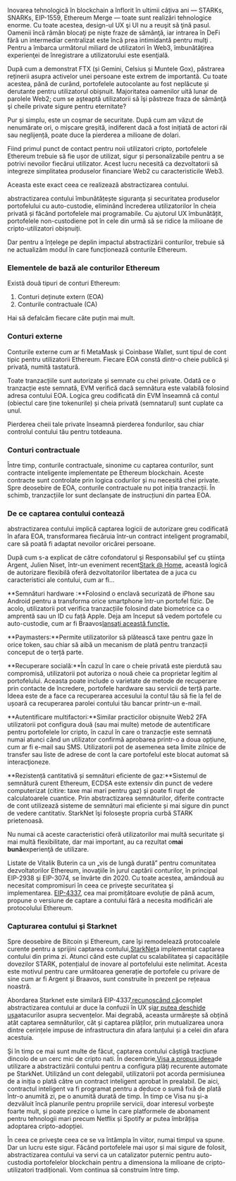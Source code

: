 Inovarea tehnologică în blockchain a înflorit în ultimii câțiva ani — STARKs, SNARKs, EIP-1559, Ethereum Merge — toate sunt realizări tehnologice enorme. Cu toate acestea, design-ul UX şi UI nu a reuşit să ţină pasul. Oamenii încă rămân blocaţi pe nişte fraze de sămânţă, iar intrarea în DeFi fără un intermediar centralizat este încă prea intimidantă pentru mulţi . Pentru a îmbarca următorul miliard de utilizatori în Web3, îmbunătăţirea experienţei de înregistrare a utilizatorului este esenţială.

După cum a demonstrat FTX (și Gemini, Celsius și Muntele Gox), păstrarea reținerii asupra activelor unei persoane este extrem de importantă. Cu toate acestea, până de curând, portofelele autocolante au fost neplăcute și derutante pentru utilizatorul obișnuit. Majoritatea oamenilor uită lunar de parolele Web2; cum se aşteaptă utilizatorii să îşi păstreze fraza de sămânţă şi cheile private sigure pentru eternitate?

Pur şi simplu, este un coşmar de securitate. După cum am văzut de nenumărate ori, o mișcare greșită, indiferent dacă a fost inițiată de actori răi sau neglijență, poate duce la pierderea a milioane de dolari.

Fiind primul punct de contact pentru noii utilizatori cripto, portofelele Ethereum trebuie să fie ușor de utilizat, sigur și personalizabile pentru a se potrivi nevoilor fiecărui utilizator. Acest lucru necesită ca dezvoltatorii să integreze simplitatea produselor financiare Web2 cu caracteristicile Web3.

Aceasta este exact ceea ce realizează abstractizarea contului.

abstractizarea contului îmbunătățește siguranța și securitatea produselor portofelului cu auto-custodie, eliminând încrederea utilizatorilor în cheia privată și făcând portofelele mai programabile. Cu ajutorul UX îmbunătățit, portofelele non-custodiene pot în cele din urmă să se ridice la milioane de cripto-utilizatori obișnuiți.

Dar pentru a înțelege pe deplin impactul abstractizării conturilor, trebuie să ne actualizăm modul în care funcționează conturile Ethereum.

### Elementele de bază ale conturilor Ethereum

Există două tipuri de conturi Ethereum:

1. Conturi deținute extern (EOA)
2. Conturile contractuale (CA)

Hai să defalcăm fiecare câte puțin mai mult.

### Conturi externe

Conturile externe cum ar fi MetaMask și Coinbase Wallet, sunt tipul de cont tipic pentru utilizatorii Ethereum. Fiecare EOA constă dintr-o cheie publică și privată, numită tastatură.

Toate tranzacțiile sunt autorizate și semnate cu chei private. Odată ce o tranzacție este semnată, EVM verifică dacă semnătura este valabilă folosind adresa contului EOA. Logica greu codificată din EVM înseamnă că contul (obiectul care ține tokenurile) și cheia privată (semnatarul) sunt cuplate ca unul.

Pierderea cheii tale private înseamnă pierderea fondurilor, sau chiar controlul contului tău pentru totdeauna.

### Conturi contractuale

Între timp, conturile contractuale, sinonime cu captarea conturilor, sunt contracte inteligente implementate pe Ethereum blockchain. Aceste contracte sunt controlate prin logica codurilor și nu necesită chei private. Spre deosebire de EOA, conturile contractuale nu pot iniția tranzacții. În schimb, tranzacțiile lor sunt declanșate de instrucțiuni din partea EOA.

### De ce captarea contului contează

abstractizarea contului implică captarea logicii de autorizare greu codificată în afara EOA, transformarea fiecăruia într-un contract inteligent programabil, care să poată fi adaptat nevoilor oricărei persoane.

După cum s-a explicat de către cofondatorul şi Responsabilul şef cu ştiinţa Argent, Julien Niset, într-un eveniment recent[Stark @ Home](https://www.crowdcast.io/e/7olimxqv), această logică de autorizare flexibilă oferă dezvoltatorilor libertatea de a juca cu caracteristici ale contului, cum ar fi…

**Semnături hardware :**Folosind o enclavă securizată de iPhone sau Android pentru a transforma orice smartphone într-un portofel fizic. De acolo, utilizatorii pot verifica tranzacțiile folosind date biometrice ca o amprentă sau un ID cu față Apple. Deja am început să vedem portofele cu auto-custodie, cum ar fi Braavos[lansați această funcție.](https://medium.com/@braavos_starknet_wallet/hardware-signer-the-last-innovation-for-wallet-crypto-everyday-users-7e1974f93944)

**Paymasters:**Permite utilizatorilor să plătească taxe pentru gaze în orice token, sau chiar să aibă un mecanism de plată pentru tranzacții conceput de o terță parte.

**Recuperare socială:**În cazul în care o cheie privată este pierdută sau compromisă, utilizatorii pot autoriza o nouă cheie ca proprietar legitim al portofelului. Aceasta poate include o varietate de metode de recuperare prin contacte de încredere, portofele hardware sau servicii de terță parte. Ideea este de a face ca recuperarea accesului la contul tău să fie la fel de ușoară ca recuperarea parolei contului tău bancar printr-un e-mail.

**Autentificare multifactori:**Similar practicilor obișnuite Web2 2FA utilizatorii pot configura două (sau mai multe) metode de autentificare pentru portofelele lor cripto, în cazul în care o tranzacție este semnată numai atunci când un utilizator confirmă aprobarea printr-o a doua opțiune, cum ar fi e-mail sau SMS. Utilizatorii pot de asemenea seta limite zilnice de transfer sau liste de adrese de cont la care portofelul este blocat automat să interacţioneze.

**Rezistență cantitativă și semnături eficiente de gaz:**Sistemul de semnătură curent Ethereum, ECDSA este extensiv din punct de vedere computerizat (citire: taxe mai mari pentru gaz) și poate fi rupt de calculatoarele cuantice. Prin abstractizarea semnăturilor, diferite contracte de cont utilizează sisteme de semnături mai eficiente și mai sigure din punct de vedere cantitativ. StarkNet îşi foloseşte propria curbă STARK prietenoasă.

Nu numai că aceste caracteristici oferă utilizatorilor mai multă securitate şi mai multă flexibilitate, dar mai important, au ca rezultat o**mai bună**experienţă de utilizare.

Listate de Vitalik Buterin ca un „vis de lungă durată” pentru comunitatea dezvoltatorilor Ethereum, inovaţiile în jurul captării conturilor, în principal EIP-2938 şi EIP-3074, se învârte din 2020. Cu toate acestea, amândouă au necesitat compromisuri în ceea ce priveşte securitatea şi implementarea. [EIP-4337](https://github.com/ethereum/EIPs/blob/3fd65b1a782912bfc18cb975c62c55f733c7c96e/EIPS/eip-4337.md), cea mai promițătoare evoluție de până acum, propune o versiune de captare a contului fără a necesita modificări ale protocolului Ethereum.

### **Capturarea contului şi Starknet**

Spre deosebire de Bitcoin și Ethereum, care își remodelează protocoalele curente pentru a sprijini captarea contului,[StarkNet](https://starkware.co/starknet/)a implementat captarea contului din prima zi. Atunci când este cuplat cu scalabilitatea și capacitățile dovezilor STARK, potențialul de inovare al portofelului este nelimitat. Acesta este motivul pentru care următoarea generație de portofele cu privare de sine cum ar fi Argent și Braavos, sunt construite în prezent pe rețeaua noastră.

Abordarea Starknet este similară EIP-4337,[recunoscând că](https://community.starknet.io/t/starknet-account-abstraction-model-part-1/781)complet abstractizarea contului ar duce la confuzii în UX și[ar putea deschide ușa](https://github.com/ethereum/EIPs/blob/master/EIPS/eip-4337.md#rationale)atacurilor asupra secvențelor. Mai degrabă, aceasta urmărește să obțină atât captarea semnăturilor, cât și captarea plăților, prin mutualizarea unora dintre cerințele impuse de infrastructura din afara lanțului și a celei din afara acestuia.

Și în timp ce mai sunt multe de făcut, captarea contului câștigă tracțiune dincolo de un cerc mic de cripto nati. În decembrie,[Visa a propus ideea](https://www.coindesk.com/tech/2023/01/11/ethereum-upgrade-could-make-it-harder-to-lose-all-your-crypto/)de utilizare a abstractizării contului pentru a configura plăţi recurente automate pe StarkNet. Utilizând un cont delegabil, utilizatorii pot acorda permisiunea de a iniția o plată către un contract inteligent aprobat în prealabil. De aici, contractul inteligent va fi programat pentru a deduce o sumă fixă de plată într-o anumită zi, pe o anumită durată de timp. În timp ce Visa nu şi-a dezvăluit încă planurile pentru propriile servicii, doar interesul vorbeşte foarte mult, și poate prezice o lume în care platformele de abonament pentru tehnologii mari precum Netflix și Spotify ar putea îmbrățișa adoptarea cripto-adopției.

În ceea ce priveşte ceea ce se va întâmpla în viitor, numai timpul va spune. Dar un lucru este sigur. Făcând portofelele mai ușor și mai sigure de folosit, abstractizarea contului va servi ca un catalizator puternic pentru auto-custodia portofelelor blockchain pentru a dimensiona la milioane de cripto-utilizatori tradiționali. Vom continua să construim între timp.